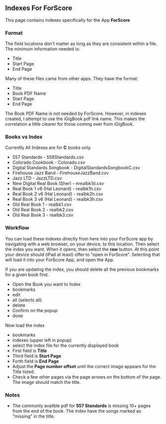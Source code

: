 ## Indexes For ForScore ##
This page contains indexes specifically for the App **ForScore**

### Format ###
The field locations don't matter as long as they are consistent within a file.   The minimum information needed is:
* Title
* Start Page
* End Page

Many of these files came from other apps.  They have the format:
* Title
* Book PDF Name
* Start Page
* End Page

The Book PDF Name is not needed by ForScore.  However, in indexes created, I attempt to use the iGigBook pdf link name.  This makes the correlation a little clearer for those coming over from iGigBook.

### Books vs Index ###
Currently All Indexes are for **C** books only.

* 557 Standards	- 556Standards.csv
* Colorado Cookbook	- Colorado.csv
* Digital Standards Songbook - DigitalStandardsSongbookC.csv
* Firehouse Jazz Band  - FirehouseJazzBand.csv
* Jazz LTD - JazzLTD.csv
* New Digital Real Book (Sher) - nrealbk1d.csv
* Real Book 1 v6 (Hal Leonard) - realbk1h.csv
* Real Book 2 v6 (Hal Leonard) - realbk2h.csv
* Real Book 3 v6 (Hal Leonard) - realbk3h.csv
* Old Real Book 1 - realbk1.csv
* Old Real Book 2 - realbk2.csv
* Old Real Book 3 - realbk3.csv

### Workflow ###

You can load these indexes directly from here into your ForScore app by navigating with a web browser, on your device, to this location.  Then select the index you want.  When it opens, then select the **raw** button.  At this point your device should (iPad at least) offer to "open in ForScore".  Selecting that will load it into your ForScore App, and open the App.

If you are updating the index, you should delete all the previous bookmarks for a given book first.
* Open the Book you want to Index
* bookmarks
* edit
* all (selects all)
* delete
* Confirm on the popup
* done

Now load the index
* bookmarks
* indexes (upper left in popup)
* select the index file for the currently displayed book
* First field is **Title**
* Third field is **Start Page**
* Forth field is **End Page**
* Adjust the **Page number offset** until the correct image appears for the Title listed.
* Check a few other pages via the page arrows on the bottom of the page.  The image should match the title.

### Notes ###

* The commonly availble pdf for **557 Standards** is missing 10+ pages from the end of the book.  The index have the songs marked as "missing" in the title.



